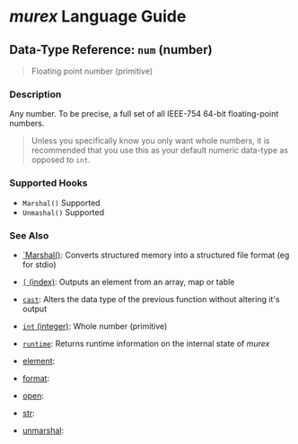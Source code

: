 # _murex_ Language Guide

## Data-Type Reference: `num` (number)

> Floating point number (primitive)

### Description

Any number. To be precise, a full set of all IEEE-754 64-bit floating-point
numbers.

> Unless you specifically know you only want whole numbers, it is recommended
> that you use this as your default numeric data-type as opposed to `int`.



### Supported Hooks

* `Marshal()`
    Supported
* `Unmashal()`
    Supported

### See Also

* [`Marshal()](../apis/marshal.md):
  Converts structured memory into a structured file format (eg for stdio)
* [`[` (index)](../commands/index.md):
  Outputs an element from an array, map or table
* [`cast`](../commands/cast.md):
  Alters the data type of the previous function without altering it's output
* [`int` (integer)](../types/int.md):
  Whole number (primitive)
* [`runtime`](../commands/runtime.md):
  Returns runtime information on the internal state of _murex_
* [element](../commands/element.md):
  
* [format](../commands/format.md):
  
* [open](../commands/open.md):
  
* [str](../types/str.md):
  
* [unmarshal](../apis/unmarshal.md):
  